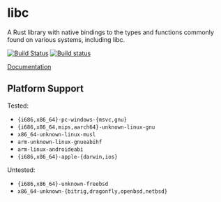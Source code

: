 libc
====

A Rust library with native bindings to the types and functions commonly found on
various systems, including libc.

[![Build Status](https://travis-ci.org/alexcrichton/libc.svg?branch=master)](https://travis-ci.org/alexcrichton/libc)
[![Build status](https://ci.appveyor.com/api/projects/status/v0414slj8y8nga0p?svg=true)](https://ci.appveyor.com/project/alexcrichton/libc)

[Documentation](http://alexcrichton.com/libc)

## Platform Support

Tested:
  * `{i686,x86_64}-pc-windows-{msvc,gnu}`
  *  `{i686,x86_64,mips,aarch64}-unknown-linux-gnu`
  *  `x86_64-unknown-linux-musl`
  *  `arm-unknown-linux-gnueabihf`
  *  `arm-linux-androideabi`
  *  `{i686,x86_64}-apple-{darwin,ios}`

Untested:
  * `{i686,x86_64}-unknown-freebsd`
  * `x86_64-unknown-{bitrig,dragonfly,openbsd,netbsd}`
